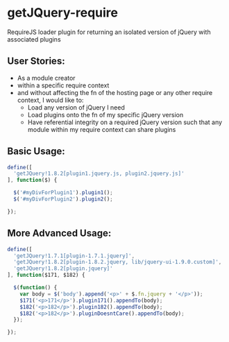 getJQuery-require
=================

RequireJS loader plugin for returning an isolated version of jQuery with associated plugins

## User Stories:
- As a module creator 
- within a specific require context 
- and without affecting the fn of the hosting page or any other require context, I would like to:
  - Load any version of jQuery I need
  - Load plugins onto the fn of my specific jQuery version
  - Have referential integrity on a required jQuery version such that any module within my require context can share plugins 

## Basic Usage:
``` JavaScript
define([
  'getJQuery!1.8.2[plugin1.jquery.js, plugin2.jquery.js]'
], function($) {

  $('#myDivForPlugin1').plugin1();
  $('#myDivForPlugin2').plugin2();

});
```

## More Advanced Usage:
``` JavaScript
define([
  'getJQuery!1.7.1[plugin-1.7.1.jquery]',
  'getJQuery!1.8.2[plugin-1.8.2.jquery, lib/jquery-ui-1.9.0.custom]',
  'getJQuery!1.8.2[plugin.jquery]'
], function($171, $182) {

  $(function() {
    var body = $('body').append('<p>' + $.fn.jquery + '</p>'));
    $171('<p>171</p>').plugin171().appendTo(body);
    $182('<p>182</p>').plugin182().appendTo(body);
    $182('<p>182</p>').pluginDoesntCare().appendTo(body);
  });

});
```